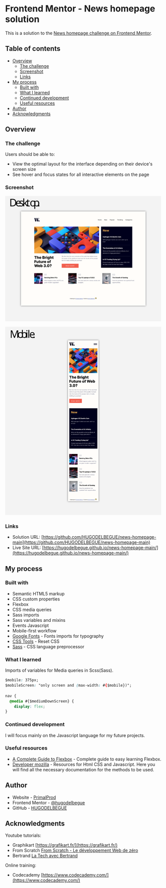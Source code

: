 # Frontend Mentor - News homepage solution

This is a solution to the [News homepage challenge on Frontend Mentor](https://www.frontendmentor.io/challenges/news-homepage-H6SWTa1MFl).

## Table of contents

- [Overview](#overview)
  - [The challenge](#the-challenge)
  - [Screenshot](#screenshot)
  - [Links](#links)
- [My process](#my-process)
  - [Built with](#built-with)
  - [What I learned](#what-i-learned)
  - [Continued development](#continued-development)
  - [Useful resources](#useful-resources)
- [Author](#author)
- [Acknowledgments](#acknowledgments)

## Overview

### The challenge

Users should be able to:

- View the optimal layout for the interface depending on their device's screen size
- See hover and focus states for all interactive elements on the page

### Screenshot

![](./design/preview_desktop.svg)

![](./design/preview_mobile.svg)

### Links

- Solution URL: [https://github.com/HUGODELBEGUE/news-homepage-main](https://github.com/HUGODELBEGUE/news-homepage-main)
- Live Site URL: [https://hugodelbegue.github.io/news-homepage-main/](https://hugodelbegue.github.io/news-homepage-main/)

## My process

### Built with

- Semantic HTML5 markup
- CSS custom properties
- Flexbox
- CSS media queries
- Sass imports
- Sass variables and mixins
- Events Javascript
- Mobile-first workflow
- [Google Fonts](https://fonts.google.com/) - Fonts imports for typography
- [CSS Tools](https://meyerweb.com/eric/tools/css/reset/) - Reset CSS
- [Sass](https://sass-lang.com/) - CSS language preprocessor

### What I learned

Imports of variables for Media queries in Scss(Sass).

```css
$mobile: 375px;
$mobileScreen: "only screen and (max-width: #{$mobile})";

nav {
  @media #{$mediumDownScreen} {
    display: flex;
}
```

### Continued development

I will focus mainly on the Javascript language for my future projects.

### Useful resources

- [A Complete Guide to Flexbox](https://css-tricks.com/snippets/css/a-guide-to-flexbox/) - Complete guide to easy learning Flexbox.
- [Developer mozilla](https://developer.mozilla.org/fr/) - Resources for Html CSS and Javascript. Here you will find all the necessary documentation for the methods to be used.

## Author

- Website - [PrimalProd](https://primalprod.fr/)
- Frontend Mentor - [@hugodelbegue](https://www.frontendmentor.io/profile/HUGODELBEGUE)
- GitHub - [HUGODELBEGUE](https://github.com/HUGODELBEGUE)

## Acknowledgments

Youtube tutorials:

- Graphikart [https://grafikart.fr/](https://grafikart.fr/)
- From Scratch [From Scratch - Le développement Web de zéro](https://www.youtube.com/@FromScratchDeveloppementWeb/featured)
- Bertrand [La Tech avec Bertrand](https://www.youtube.com/@TechAvecBertrand)

Online training:

- Codecademy [https://www.codecademy.com/](https://www.codecademy.com/)
